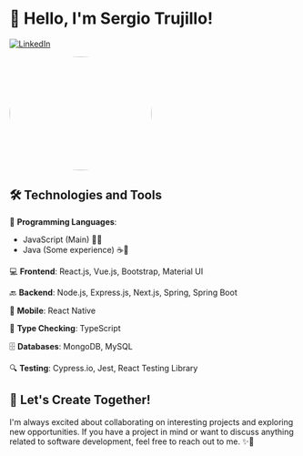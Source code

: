 # 👋 Hello, I'm Sergio Trujillo!

[![LinkedIn](https://img.shields.io/badge/LinkedIn-Connect-blue?style=for-the-badge&logo=linkedin&logoColor=white)](https://www.linkedin.com/in/sergio-adrian-trujillo-196561101/)

<img src="https://media.giphy.com/media/2IudUHdI075HL02Pkk/giphy.gif" alt="GIF" width="250" height="200" style="border-radius: 50%;">

## 🛠️ Technologies and Tools

🚀 **Programming Languages**: 
- JavaScript (Main) 🌟🚀
- Java (Some experience) ☕️🌱

💻 **Frontend**: React.js, Vue.js, Bootstrap, Material UI

🔙 **Backend**: Node.js, Express.js, Next.js, Spring, Spring Boot

📱 **Mobile**: React Native

🦕 **Type Checking**: TypeScript

🗄️ **Databases**: MongoDB, MySQL

🔍 **Testing**: Cypress.io, Jest, React Testing Library

## 🚀 Let's Create Together!

I'm always excited about collaborating on interesting projects and exploring new opportunities. If you have a project in mind or want to discuss anything related to software development, feel free to reach out to me. ✨🚀

